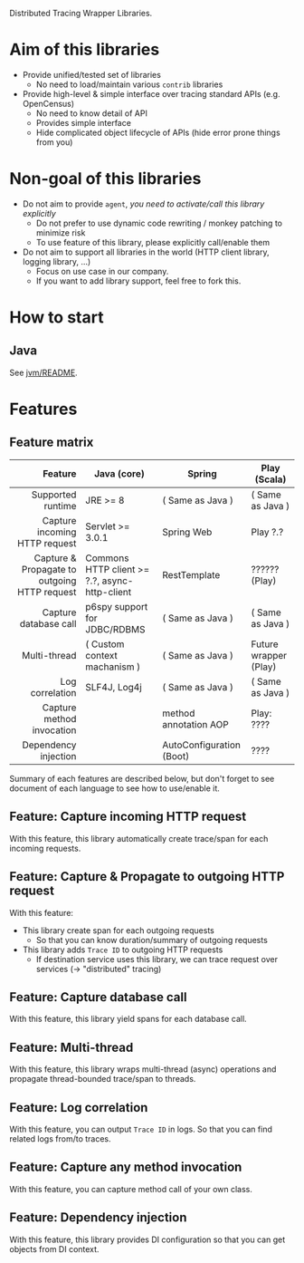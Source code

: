 Distributed Tracing Wrapper Libraries.

# Aim of this libraries

- Provide unified/tested set of libraries
  - No need to load/maintain various `contrib` libraries
- Provide high-level & simple interface over tracing standard APIs (e.g. OpenCensus)
  - No need to know detail of API
  - Provides simple interface
  - Hide complicated object lifecycle of APIs (hide error prone things from you)

# Non-goal of this libraries

- Do not aim to provide `agent`, _you need to activate/call this library explicitly_
  - Do not prefer to use dynamic code rewriting / monkey patching to minimize risk
  - To use feature of this library, please explicitly call/enable them
- Do not aim to support all libraries in the world (HTTP client library, logging library, ...)
  - Focus on use case in our company.
  - If you want to add library support, feel free to fork this.

# How to start

## Java

See [jvm/README](jvm/README.md).

# Features

## Feature matrix

| Feature                                      | Java (core)                             | Spring                       | Play (Scala)            |
|---------------------------------------------:| -----------------------------------------------|------------------------------| ------------------------|
| Supported runtime                            | JRE >= 8                                       | ( Same as Java )             | ( Same as Java )        |
| Capture incoming HTTP request                | Servlet >= 3.0.1                               | Spring Web                   | Play ?.?                |
| Capture & Propagate to outgoing HTTP request | Commons HTTP client >= ?.?, async-http-client  | RestTemplate                 | ?????? (Play)           |
| Capture database call                        | p6spy support for JDBC/RDBMS                   | ( Same as Java )             | ( Same as Java )        |
| Multi-thread                                 | ( Custom context machanism )                   | ( Same as Java )             | Future wrapper (Play)   |
| Log correlation                              | SLF4J, Log4j                                   | ( Same as Java )             | ( Same as Java )        |
| Capture method invocation                    |                                                | method annotation AOP        | Play: ????              |
| Dependency injection                         |                                                | AutoConfiguration (Boot)     | ????                    |

Summary of each features are described below, but don't forget to see document of each language to see how to use/enable it.

## Feature: Capture incoming HTTP request

With this feature, this library automatically create trace/span for each incoming requests.

## Feature: Capture & Propagate to outgoing HTTP request

With this feature:

- This library create span for each outgoing requests
  - So that you can know duration/summary of outgoing requests
- This library adds `Trace ID` to outgoing HTTP requests
  - If destination service uses this library, we can trace request over services (-> "distributed" tracing)

## Feature: Capture database call

With this feature, this library yield spans for each database call.

## Feature: Multi-thread

With this feature, this library wraps multi-thread (async) operations and propagate thread-bounded trace/span to threads.

## Feature: Log correlation

With this feature, you can output `Trace ID` in logs. So that you can find related logs from/to traces.

## Feature: Capture any method invocation

With this feature, you can capture method call of your own class.

## Feature: Dependency injection

With this feature, this library provides DI configuration so that you can get objects from DI context.

